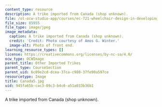 ```yaml
---
content_type: resource
description: A trike imported from Canada (shop unknown).
file: /ol-ocw-studio-app/courses/ec-721-wheelchair-design-in-developing-countries-spring-2009/945fa65bcac309c3b4c6a51a033b36b1_Canada5.jpg
file_size: 85955
file_type: image/jpeg
image_metadata:
  caption: A trike imported from Canada (shop unknown).
  credit: 'Credit: Photo courtesy of Amos G. Winter.'
  image-alt: Photo of front end.
learning_resource_types: []
license: https://creativecommons.org/licenses/by-nc-sa/4.0/
ocw_type: OCWImage
parent_title: Other Imported Trikes
parent_type: CourseSection
parent_uid: 6c09e2cd-dcea-37ca-c980-37fe90a597ce
resourcetype: Image
title: Canada5.jpg
uid: 945fa65b-cac3-09c3-b4c6-a51a033b36b1
---
```

A trike imported from Canada (shop unknown).
